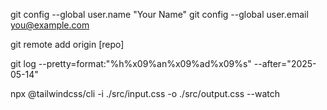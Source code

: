 git config --global user.name "Your Name"
git config --global user.email you@example.com

git remote add origin [repo]

git log --pretty=format:"%h%x09%an%x09%ad%x09%s" --after="2025-05-14"

npx @tailwindcss/cli -i ./src/input.css -o ./src/output.css --watch
